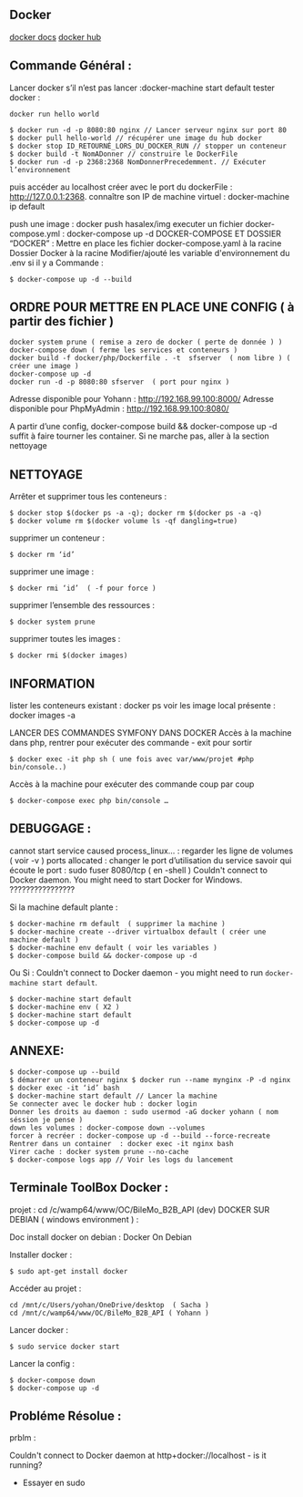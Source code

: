 ## Docker

[docker docs](https://docs.docker.com/)
[docker hub](https://hub.docker.com/)

Commande Général  :
-------------------

Lancer docker s’il n’est pas lancer :docker-machine start default
tester docker :


    docker run hello world

    $ docker run -d -p 8080:80 nginx // Lancer serveur nginx sur port 80
    $ docker pull hello-world // récupérer une image du hub docker
    $ docker stop ID_RETOURNÉ_LORS_DU_DOCKER_RUN // stopper un conteneur
    $ docker build -t NomADonner // construire le DockerFile
    $ docker run -d -p 2368:2368 NomDonnerPrecedemment. // Exécuter l’environnement

  puis accéder au localhost créer avec le port du dockerFile : http://127.0.0.1:2368.
  connaître son IP de machine virtuel : docker-machine ip default

push une image : docker push hasalex/img
executer un fichier docker-compose.yml : docker-compose up -d
DOCKER-COMPOSE ET  DOSSIER “DOCKER” :
Mettre en place les fichier
docker-compose.yaml à la racine
Dossier Docker à la racine
Modifier/ajouté les variable d'environnement du .env si il y a
Commande :


    $ docker-compose up -d --build

ORDRE POUR METTRE EN PLACE UNE CONFIG ( à partir des fichier )
-------------------

    docker system prune ( remise a zero de docker ( perte de donnée ) )
    docker-compose down ( ferme les services et conteneurs )
    docker build -f docker/php/Dockerfile . -t  sfserver  ( nom libre ) ( créer une image )
    docker-compose up -d
    docker run -d -p 8080:80 sfserver  ( port pour nginx )

Adresse disponible pour Yohann : http://192.168.99.100:8000/
Adresse disponible pour PhpMyAdmin : http://192.168.99.100:8080/

A partir d’une config, docker-compose build && docker-compose up -d suffit à faire tourner les container. Si ne marche pas, aller à la section nettoyage

NETTOYAGE
-------------------

Arrêter et supprimer tous  les conteneurs :

    $ docker stop $(docker ps -a -q); docker rm $(docker ps -a -q)
    $ docker volume rm $(docker volume ls -qf dangling=true)

supprimer un conteneur :

    $ docker rm ‘id’

supprimer une image :

    $ docker rmi ‘id’  ( -f pour force )

supprimer l’ensemble des ressources :

    $ docker system prune

supprimer toutes les images :

    $ docker rmi $(docker images)

INFORMATION
-------------------
lister les conteneurs existant : docker ps
voir les image local présente : docker images -a

LANCER DES COMMANDES SYMFONY DANS DOCKER
Accès à la machine dans php, rentrer pour exécuter des commande - exit pour sortir


    $ docker exec -it php sh ( une fois avec var/www/projet #php bin/console..)

Accès à la machine pour exécuter des commande coup par coup


    $ docker-compose exec php bin/console …


DEBUGGAGE :
-------------------
cannot start service caused process_linux… : regarder les ligne de volumes ( voir -v )
ports allocated : changer le port d’utilisation du service
savoir qui écoute le port : sudo fuser 8080/tcp ( en -shell )
Couldn't connect to Docker daemon. You might need to start Docker for Windows.  ????????????????

Si la machine default plante :

    $ docker-machine rm default  ( supprimer la machine )
    $ docker-machine create --driver virtualbox default ( créer une machine default )
    $ docker-machine env default ( voir les variables )
    $ docker-compose build && docker-compose up -d

Ou Si :  Couldn't connect to Docker daemon - you might need to run `docker-machine start default`.

    $ docker-machine start default
    $ docker-machine env ( X2 )
    $ docker-machine start default
    $ docker-compose up -d

ANNEXE:
-------------------


    $ docker-compose up --build
    $ démarrer un conteneur nginx $ docker run --name mynginx -P -d nginx
    $ docker exec -it ‘id’ bash
    $ docker-machine start default // Lancer la machine
    Se connecter avec le docker hub : docker login
    Donner les droits au daemon : sudo usermod -aG docker yohann ( nom séssion je pense )
    down les volumes : docker-compose down --volumes
    forcer à recréer : docker-compose up -d --build --force-recreate
    Rentrer dans un container  : docker exec -it nginx bash
    Virer cache : docker system prune --no-cache
    $ docker-compose logs app // Voir les logs du lancement


Terminale ToolBox Docker :
-------------------
projet : cd /c/wamp64/www/OC/BileMo_B2B_API (dev)
DOCKER SUR DEBIAN ( windows environment )  :

Doc install docker on debian : Docker On Debian

Installer docker :

    $ sudo apt-get install docker

Accéder au projet :


    cd /mnt/c/Users/yohan/OneDrive/desktop  ( Sacha )
    cd /mnt/c/wamp64/www/OC/BileMo_B2B_API ( Yohann )

Lancer docker :

    $ sudo service docker start

Lancer la config :

    $ docker-compose down
    $ docker-compose up -d


Probléme Résolue :
-------------------

prblm :

  Couldn't connect to Docker daemon at http+docker://localhost - is it running?

- Essayer en sudo
